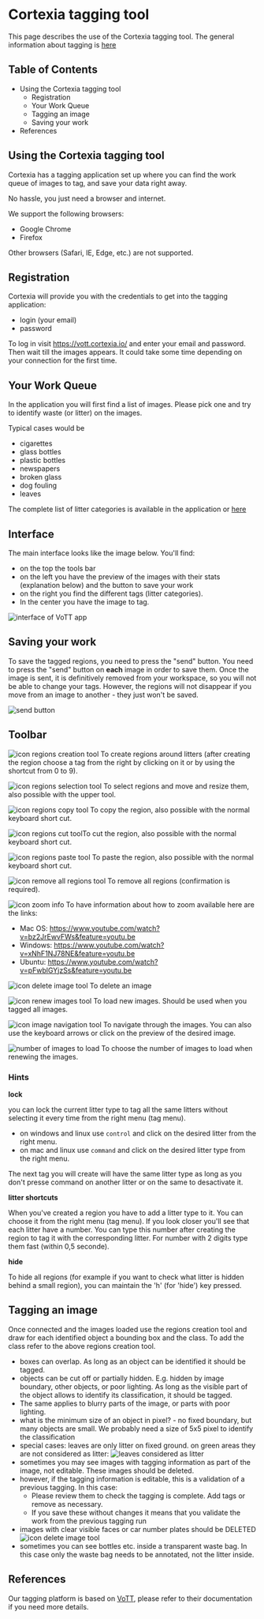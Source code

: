 # Cortexia tagging tool

This page describes the use of the Cortexia tagging tool. The general information about tagging is [here](./index.md)

## Table of Contents

- Using the Cortexia tagging tool
  - Registration
  - Your Work Queue
  - Tagging an image
  - Saving your work
- References

## Using the Cortexia tagging tool

Cortexia has a tagging application set up where you can find 
the work queue of images to tag, and save your data right away. 

No hassle, you just need a browser and internet.

We support the following browsers: 
- Google Chrome
- Firefox

Other browsers (Safari, IE, Edge, etc.) are not supported.

## Registration

Cortexia will provide you with the credentials to get into the tagging application: 

- login (your email)
- password

To log in visit https://vott.cortexia.io/ and enter your email and password. Then wait till the images appears. It could take some time depending on your connection for the first time.

## Your Work Queue

In the application you will first find a list of images. 
Please pick one and try to identify waste (or litter) on the images. 

Typical cases would be 

- cigarettes 
- glass bottles 
- plastic bottles
- newspapers
- broken glass
- dog fouling
- leaves

The complete list of litter categories is available in the application or [here](categories.md)

## Interface

The main interface looks like the image below. You'll find:

- on the top the tools bar
- on the left you have the preview of the images with their stats (explanation below) and the button to save your work
- on the right you find the different tags (litter categories).
- In the center you have the image to tag.

![interface of VoTT app](images/vott-interface-2.jpg)

## Saving your work

To save the tagged regions, you need to press the "send" button. You need to press the "send" button on **each** image in order to save them. Once the image is sent, it is definitively removed from your workspace, so you will not be able to change your tags. However, the regions will not disappear if you move from an image to another - they just won't be saved.

![send button](images/vott-send-button.png)

## Toolbar

![icon regions creation tool](images/tool-regions-creation.png) To create regions around litters (after creating the region choose a tag from the right by clicking on it or by using the shortcut from 0 to 9).

![icon regions selection tool](images/tool-regions-selection.png) To select regions and move and resize them, also possible with the upper tool.

![icon regions copy tool](images/tool-regions-copy.png) To copy the region, also possible with the normal keyboard short cut.

![icon regions cut tool](images/tool-regions-cut.png)To cut the region, also possible with the normal keyboard short cut.

![icon regions paste tool](images/tool-regions-paste.png) To paste the region, also possible with the normal keyboard short cut.

![icon remove all regions tool](images/tool-regions-remove-all.png) To remove all regions (confirmation is required).

![icon zoom info](images/tool-zoom-info.png) To have information about how to zoom available here are the links:

- Mac OS: https://www.youtube.com/watch?v=bz2JrEwvFWs&feature=youtu.be
- Windows: https://www.youtube.com/watch?v=xNhF1NJ78NE&feature=youtu.be
- Ubuntu: https://www.youtube.com/watch?v=pFwblGYjzSs&feature=youtu.be

![icon delete image tool](images/tool-delete-image.png) To delete an image

![icon renew images tool](images/tool-renew-images.png) To load new images. Should be used when you tagged all images.

![icon image navigation tool](images/tool-image-navigation.png) To navigate through the images. You can also use the keyboard arrows or click on the preview of the desired image.

![number of images to load](images/tool-image-number.png) To choose the number of images to load when renewing the images.

### Hints

**lock**

you can lock the current litter type to tag all the same litters without selecting it every time from the right menu (tag menu).
* on windows and linux use `control` and click on the desired litter from the right menu.
* on mac and linux use `command` and click on the desired litter type from the right menu.

The next tag you will create will have the same litter type as long as you don't presse command on another litter or on the same to desactivate it.

**litter shortcuts**

When you've created a region you have to add a litter type to it. You can choose it from the right menu (tag menu). If you look closer you'll see that each litter have a number. You can type this number after creating the region to tag it with the corresponding litter. For number with 2 digits type them fast (within 0,5 seconde).

**hide**

To hide all regions (for example if you want to check what litter is hidden behind a small region), you can maintain the 'h' (for 'hide') key pressed.

## Tagging an image

Once connected and the images loaded use the regions creation tool and draw for each identified object a bounding box and the class. To add the class refer to the above regions creation tool.

- boxes can overlap. As long as an object can be identified it should be tagged.
- objects can be cut off or partially hidden. E.g. hidden by image boundary, other objects, or poor lighting. As long as the visible part of the object allows to identify its classification, it should be tagged.
- The same applies to blurry parts of the image, or parts with poor lighting. 
- what is the minimum size of an object in pixel? - no fixed boundary, but many objects are small. We probably need a size of 5x5 pixel to identify the classification
- special cases: leaves are only litter on fixed ground. on green areas they are not considered as litter:  ![leaves considered as litter](images/leaves-litter.png)
- sometimes you may see images with tagging information as part of the image, not editable. These images should be deleted.
- however, if the tagging information is editable, this is a validation of a previous tagging. In this case:
  - Please review them to check the tagging is complete. Add tags or remove as necessary.
  - If you save these without changes it means that you validate the work from the previous tagging run
- images with clear visible faces or car number plates should be DELETED ![icon delete image tool](images/tool-delete-image.png)
- sometimes you can see bottles etc. inside a transparent waste bag. In this case only the waste bag needs to be annotated, not the litter inside.

## References

Our tagging platform is based on [VoTT](https://github.com/microsoft/VoTT), please refer to their documentation if you need more details.

